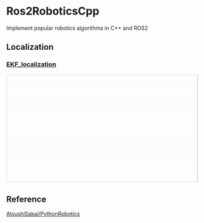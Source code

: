 # Ros2RoboticsCpp

Implement popular robotics algorithms in C++ and ROS2

## Localization

### [EKF_localization](./src/ekf_localization/)

<p align="center">
<img src="https://github.com/quangnhat185/Media/blob/main/ros2RoboticsCpp/EKF_localization.gif" width="1920" />
</p>


## Reference
[AtsushiSakai/PythonRobotics](https://github.com/AtsushiSakai/PythonRobotics)